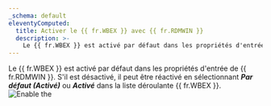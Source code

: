 ```yaml
---
_schema: default
eleventyComputed:
  title: Activer le {{ fr.WBEX }} avec {{ fr.RDMWIN }}
  description: >-
    Le {{ fr.WBEX }} est activé par défaut dans les propriétés d'entrée de {{ fr.RDMWIN }}.
---
```

Le {{ fr.WBEX }} est activé par défaut dans les propriétés d'entrée de {{ fr.RDMWIN }}. S'il est désactivé, il peut être réactivé en sélectionnant ***Par défaut (Activé)*** ou ***Activé*** dans la liste déroulante {{ fr.WBEX }}. ![Enable the](https://cdnweb.devolutions.net/docs/RDMW6010.png)
